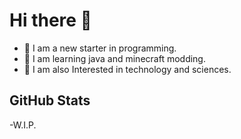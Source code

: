 # Hi there 👋

- 👋 I am a new starter in programming.
- 🌱 I am learning java and minecraft modding.
- 🔭 I am also Interested in technology and sciences.

## GitHub Stats
-W.I.P.
